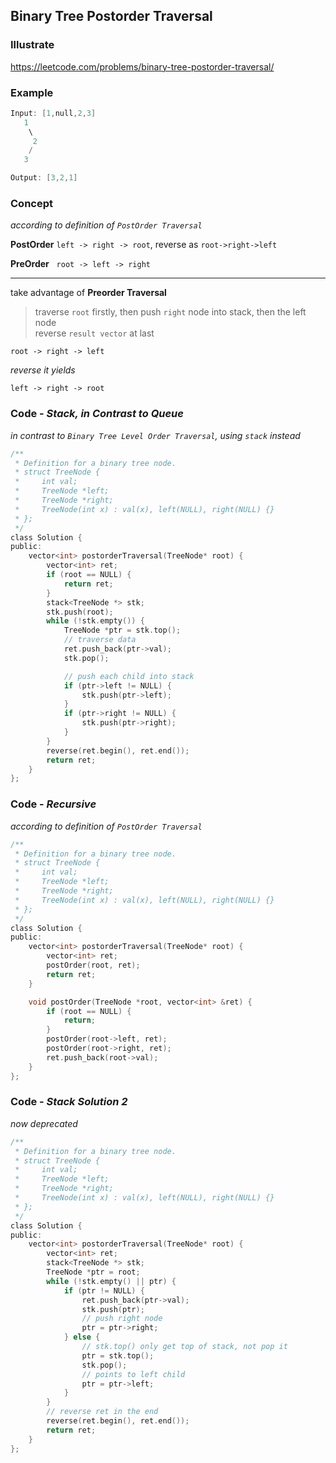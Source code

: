 ## Binary Tree Postorder Traversal
### Illustrate
<https://leetcode.com/problems/binary-tree-postorder-traversal/>

### Example
```c
Input: [1,null,2,3]
   1
    \
     2
    /
   3

Output: [3,2,1]
```

### Concept
_according to definition of `PostOrder Traversal`_

**PostOrder** `left -> right -> root`, reverse as `root->right->left`

**PreOrder**&nbsp;&nbsp;&nbsp;`root -> left -> right`

---
take advantage of **Preorder Traversal**

> traverse `root` firstly, then push `right` node into stack, then the left node<br>
reverse `result vector` at last

`root -> right -> left`

_reverse it yields_

`left -> right -> root`

### Code - _Stack, in Contrast to Queue_

_in contrast to `Binary Tree Level Order Traversal`, using `stack` instead_

```c
/**
 * Definition for a binary tree node.
 * struct TreeNode {
 *     int val;
 *     TreeNode *left;
 *     TreeNode *right;
 *     TreeNode(int x) : val(x), left(NULL), right(NULL) {}
 * };
 */
class Solution {
public:
    vector<int> postorderTraversal(TreeNode* root) {
        vector<int> ret;
        if (root == NULL) {
            return ret;
        }
        stack<TreeNode *> stk;
        stk.push(root);
        while (!stk.empty()) {
            TreeNode *ptr = stk.top();
            // traverse data
            ret.push_back(ptr->val);
            stk.pop();

            // push each child into stack
            if (ptr->left != NULL) {
                stk.push(ptr->left);
            }
            if (ptr->right != NULL) {
                stk.push(ptr->right);
            }
        }
        reverse(ret.begin(), ret.end());
        return ret;
    }
};
```

### Code - _Recursive_
_according to definition of `PostOrder Traversal`_

```c
/**
 * Definition for a binary tree node.
 * struct TreeNode {
 *     int val;
 *     TreeNode *left;
 *     TreeNode *right;
 *     TreeNode(int x) : val(x), left(NULL), right(NULL) {}
 * };
 */
class Solution {
public:
    vector<int> postorderTraversal(TreeNode* root) {
        vector<int> ret;
        postOrder(root, ret);
        return ret;
    }

    void postOrder(TreeNode *root, vector<int> &ret) {
        if (root == NULL) {
            return;
        }
        postOrder(root->left, ret);
        postOrder(root->right, ret);
        ret.push_back(root->val);
    }
};
```

### Code - _Stack Solution 2_

_now deprecated_

```c
/**
 * Definition for a binary tree node.
 * struct TreeNode {
 *     int val;
 *     TreeNode *left;
 *     TreeNode *right;
 *     TreeNode(int x) : val(x), left(NULL), right(NULL) {}
 * };
 */
class Solution {
public:
    vector<int> postorderTraversal(TreeNode* root) {
        vector<int> ret;
        stack<TreeNode *> stk;
        TreeNode *ptr = root;
        while (!stk.empty() || ptr) {
            if (ptr != NULL) {
                ret.push_back(ptr->val);
                stk.push(ptr);
                // push right node
                ptr = ptr->right;
            } else {
                // stk.top() only get top of stack, not pop it
                ptr = stk.top();
                stk.pop();
                // points to left child
                ptr = ptr->left;
            }
        }
        // reverse ret in the end
        reverse(ret.begin(), ret.end());
        return ret;
    }
};
```
